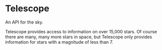 # Telescope
An API for the sky.

Telescope provides access to information on over 15,000 stars.
Of course there are many, many more stars in space, but Telescope only 
provides information for stars with a magnitude of less than 7.